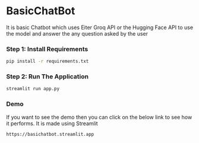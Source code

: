 # BasicChatBot
It is basic Chatbot which uses Eiter Groq API or the Hugging Face API to use the model and answer the any question asked by the user

### Step 1: Install Requirements
```bash
pip install -r requirements.txt
```

### Step 2: Run The Application
```bash
streamlit run app.py
```


### Demo
If you want to see the demo then you can click on the below link to see how it performs. It is made using Streamlit
```bash
https://basichatbot.streamlit.app
```
